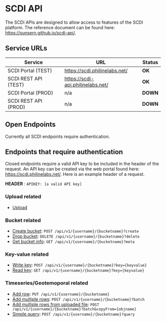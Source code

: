 # SCDI API

The SCDI APIs are designed to allow access to features of the SCDI platform. The reference document can be found here: <https://sunsern.github.io/scdi-api/>.

## Service URLs

| Service | URL    | Status |
|---------|--------|--------|
| SCDI Portal (TEST) | https://scdi.philinelabs.net/ | **OK** |
| SCDI REST API (TEST) | https://scdi-api.philinelabs.net/ | **OK** |
| SCDI Portal (PROD) | n/a | **DOWN** |
| SCDI REST API (PROD) | n/a | **DOWN** |


## Open Endpoints

Currently all SCDI endpoints require authentication.

## Endpoints that require authentication

Closed endpoints require a valid API key to be included in the header of the request. An API key can be created via the web portal found here: https://scdi.philinelabs.net/. Here is an example header of a request.

**HEADER** : `APIKEY: [a valid API key]`

### Upload related

- [Upload](upload/readme.md)

### Bucket related

- [Create bucket](bucket/create.md): `POST /api/v1/{username}/{bucketname}?create`
- [Drop bucket](bucket/drop.md): `DELETE /api/v1/{username}/{bucketname}?delete`
- [Get bucket info](bucket/meta.md): `GET /api/v1/{username}/{bucketname}?meta`

### Key-value related

- [Write key](keyvalue/write.md): `POST /api/v1/{username}/{bucketname}?key={keyvalue}`
- [Read key](keyvalue/read.md): `GET /api/v1/{username}/{bucketname}?key={keyvalue}`

### Timeseries/Geotemoporal related

- [Add row](timeseries/add.md): `PUT /api/v1/{username}/{bucketname}`
- [Add multiple rows](timeseries/add_multiple.md): `POST /api/v1/{username}/{bucketname}?batch`
- [Add multiple rows from uploaded file](timeseries/add_multiple_copyfrom.md): `POST /api/v1/{username}/{bucketname}?batch&copyFrom={objname}`
- [Simple query](timeseries/query.md): `POST /api/v1/{username}/{bucketname}?query`
